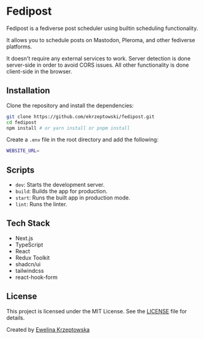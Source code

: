 # Fedipost

Fedipost is a fediverse post scheduler using builtin scheduling functionality.

It allows you to schedule posts on Mastodon, Pleroma, and other fediverse platforms.

It doesn't require any external services to work.
Server detection is done server-side in order to avoid CORS issues.
All other functionality is done client-side in the browser.

## Installation

Clone the repository and install the dependencies:

```bash
git clone https://github.com/ekrzeptowski/fedipost.git
cd fedipost
npm install # or yarn install or pnpm install 
```

Create a `.env` file in the root directory and add the following:

```bash
WEBSITE_URL=
```

## Scripts

- `dev`: Starts the development server.
- `build`: Builds the app for production.
- `start`: Runs the built app in production mode.
- `lint`: Runs the linter.

## Tech Stack

- Next.js
- TypeScript
- React
- Redux Toolkit
- shadcn/ui
- tailwindcss
- react-hook-form

## License

This project is licensed under the MIT License. See the [LICENSE](LICENSE) file for details.

Created by [Ewelina Krzeptowska](https://github.com/ekrzeptowski)